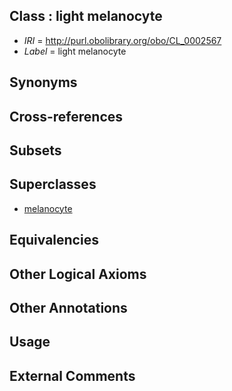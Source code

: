 
## Class : light melanocyte

 * *IRI* = http://purl.obolibrary.org/obo/CL_0002567
 * *Label* = light melanocyte

## Synonyms


## Cross-references


## Subsets


## Superclasses

 * [melanocyte](../../CL/48/CL_0000148.md)

## Equivalencies


## Other Logical Axioms


## Other Annotations


## Usage


## External Comments

